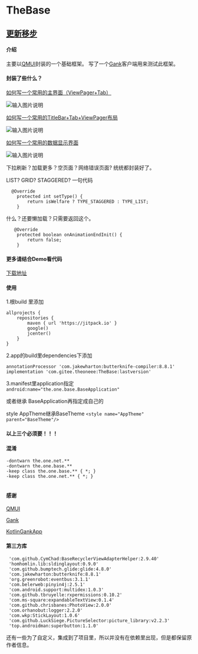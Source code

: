 # TheBase

## [更新移步](https://gitee.com/theoneee/TheBase)

#### 介绍
主要以[QMUI](https://github.com/Tencent/QMUI_Android)封装的一个基础框架。
写了一个[Gank](http://gank.io/)客户端用来测试此框架。

#### 封装了些什么？

[如何写一个常用的主界面（ViewPager+Tab）](https://github.com/Theoneee/TheBase/blob/master/app/src/main/java/the/one/demo/ui/fragment/IndexFragment.java)

![输入图片说明](https://images.gitee.com/uploads/images/2019/0312/155654_b46fccb5_2286054.png "S90312-151521.png")


[如何写一个常用的TitleBar+Tab+ViewPager布局](https://github.com/Theoneee/TheBase/blob/master/app/src/main/java/the/one/demo/ui/fragment/CategoryFragment.java)

![输入图片说明](https://images.gitee.com/uploads/images/2019/0312/155709_cc65ed3d_2286054.png "S90312-151529.png")


[如何写一个常用的数据显示界面](https://github.com/Theoneee/TheBase/blob/master/app/src/main/java/the/one/demo/ui/fragment/GankFragment.java)

![输入图片说明](https://images.gitee.com/uploads/images/2019/0312/155923_cdb5f007_2286054.gif "99d6571a-1ce7-4f85-82bf-44dcda06c846.gif")


下拉刷新？加载更多？空页面？网络错误页面?  统统都封装好了。

LIST? GRID? STAGGERED? 一句代码

```
  @Override
    protected int setType() {
        return isWelfare ? TYPE_STAGGERED : TYPE_LIST;
    }
```

什么？还要懒加载？只需要返回这个。

```
   @Override
    protected boolean onAnimationEndInit() {
        return false;
    }
```



#### 更多请结合Demo看代码
[下载地址](https://gitee.com/theoneee/TheBase/raw/master/app/release/app-release.apk)


#### 使用

1.根build 里添加

```
allprojects {
    repositories {
        maven { url 'https://jitpack.io' }
        google()
        jcenter()
    }
}
```
2.app的build里dependencies下添加
```
annotationProcessor 'com.jakewharton:butterknife-compiler:8.8.1'
implementation 'com.gitee.theoneee:TheBase:lastversion'
```
3.manifest里application指定  
```android:name="the.one.base.BaseApplication" ```

或者继承 BaseApplication再指定成自己的

style AppTheme继承BaseTheme
```<style name="AppTheme" parent="BaseTheme"/>```

#### 以上三个必须要！！！

#### 混淆

```
-dontwarn the.one.net.**
-dontwarn the.one.base.**
-keep class the.one.base.** { *; }
-keep class the.one.net.** { *; }


```

#### 感谢

[QMUI](https://github.com/Tencent/QMUI_Android)

[Gank](http://gank.io/)

[KotlinGankApp](https://github.com/JayGengi/KotlinGankApp)

#### 第三方库

```
 'com.github.CymChad:BaseRecyclerViewAdapterHelper:2.9.40'
 'homhomlin.lib:sldinglayout:0.9.0'
 'com.github.bumptech.glide:glide:4.8.0'
 'com.jakewharton:butterknife:8.8.1'
 'org.greenrobot:eventbus:3.1.1'
 'com.belerweb:pinyin4j:2.5.1'
 'com.android.support:multidex:1.0.3'
 'com.github.tbruyelle:rxpermissions:0.10.2'
 'com.ms-square:expandableTextView:0.1.4'
 'com.github.chrisbanes:PhotoView:2.0.0'
 'com.orhanobut:logger:2.2.0'
 'com.wkp:StickLayout:1.0.6'
 'com.github.LuckSiege.PictureSelector:picture_library:v2.2.3'
 'top.androidman:superbutton:1.1.0'
```

还有一些为了自定义，集成到了项目里，所以并没有在依赖里出现，但是都保留原作者信息。


